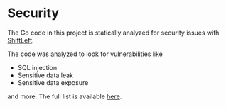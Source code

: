 # Security

The Go code in this project is statically analyzed for security issues with [ShiftLeft](https://www.shiftleft.io/).

The code was analyzed to look for vulnerabilities like

- SQL injection
- Sensitive data leak
- Sensitive data exposure

and more. The full list is available [here](https://docs.shiftleft.io/ngsast/product-info/coverage#vulnerabilities).
